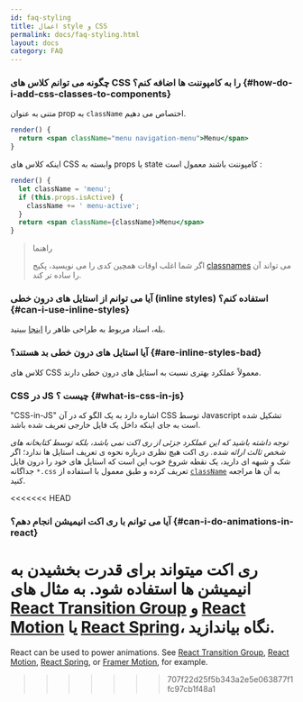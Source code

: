 ```yaml
---
id: faq-styling
title: اعمال style و CSS
permalink: docs/faq-styling.html
layout: docs
category: FAQ
---
```


### چگونه می توانم کلاس های CSS را به کامپوننت ها اضافه کنم؟ {#how-do-i-add-css-classes-to-components}

متنی به عنوان prop به `className` اختصاص می دهیم.

```jsx
render() {
  return <span className="menu navigation-menu">Menu</span>
}
```

اینکه کلاس های CSS وابسته به props یا state کامپوننت باشند معمول است :

```jsx
render() {
  let className = 'menu';
  if (this.props.isActive) {
    className += ' menu-active';
  }
  return <span className={className}>Menu</span>
}
```

> راهنما
> 
> اگر شما اغلب اوقات همچین کدی را می نویسید، پکیج [classnames](https://www.npmjs.com/package/classnames#usage-with-reactjs) می تواند آن را ساده تر کند.

### آیا می توانم از استایل های درون خطی (inline styles) استفاده کنم؟ {#can-i-use-inline-styles}

بله، اسناد مربوط به طراحی ظاهر را [اینجا](/docs/dom-elements.html#style) ببینید.

### آیا استایل های درون خطی بد هستند؟ {#are-inline-styles-bad}

کلاس های CSS معمولاً عملکرد بهتری نسبت به استایل های درون خطی دارند.

### CSS در JS چیست ؟ {#what-is-css-in-js}

"CSS-in-JS" اشاره دارد به یک الگو که در آن CSS توسط Javascript تشکیل شده است به جای اینکه داخل یک فایل خارجی تعریف شده باشد.

_توجه داشته باشید که این عملکرد جزئی از ری اکت نمی باشد، بلکه توسط کتابخانه های شخص ثالث ارائه شده._ ری اکت هیچ نظری درباره نحوه ی تعریف استایل ها ندارد؛ اگر شک و شبهه ای دارید، یک نقطه شروع خوب این است که استایل های خود را درون فایل جداگانه `*.css` تعریف کرده و طبق معمول با استفاده از [`className`](/docs/dom-elements.html#classname) به آن ها مراجعه کنید.


<<<<<<< HEAD
### آیا می توانم با ری اکت انیمیشن انجام دهم؟ {#can-i-do-animations-in-react}

ری اکت میتواند برای قدرت بخشیدن به انیمیشن ها استفاده شود. به مثال های [React Transition Group](https://reactcommunity.org/react-transition-group/) و [React Motion](https://github.com/chenglou/react-motion) یا [React Spring](https://github.com/react-spring/react-spring)، نگاه بیاندازید.
=======
React can be used to power animations. See [React Transition Group](https://reactcommunity.org/react-transition-group/), [React Motion](https://github.com/chenglou/react-motion), [React Spring](https://github.com/react-spring/react-spring), or [Framer Motion](https://framer.com/motion), for example.
>>>>>>> 707f22d25f5b343a2e5e063877f1fc97cb1f48a1
